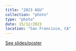 ```yaml
---
title: "2023 AGU"
collection: "photo"
type: "photo"
date: 15/12/2023
location: "San Francisco, CA"
---
```

[See slides/poster](https://simhydro.com/slides/2023-AGU-Photos.html)
